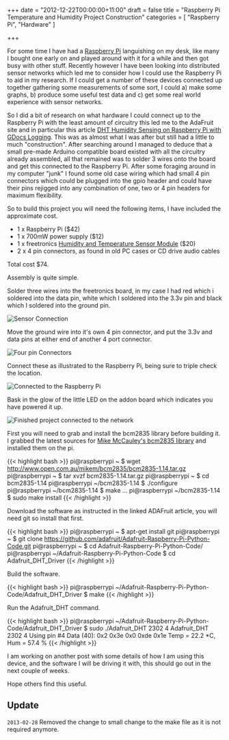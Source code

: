 
+++
date = "2012-12-22T00:00:00+11:00"
draft = false
title = "Raspberry Pi Temperature and Humidity Project Construction"
categories = [ "Raspberry Pi", "Hardware" ]

+++

For some time I have had a [Raspberry Pi](http://www.raspberrypi.org/) languishing on my desk, like many I bought one early on and played around with
it for a while and then got busy with other stuff. Recently however I have been looking into distributed sensor networks
which led me to consider how I could use the Raspberry Pi to aid in my research. If I could get a number of these devices
connected up together gathering some measurements of some sort, I could a) make some graphs, b) produce some useful
test data and c) get some real world experience with sensor networks.


So I did a bit of research on what hardware I could connect up to the Raspberry Pi with the least amount of circuitry
this led me to the AdaFruit site and in particular this article [DHT Humidity Sensing on Raspberry Pi with GDocs Logging](http://learn.adafruit.com/dht-humidity-sensing-on-raspberry-pi-with-gdocs-logging/overview).
This was as almost what I was after but still had a little to much "construction". After searching around I managed to
deduce that a small pre-made Arduino compatible board existed with all the circuitry already assembled,  all that remained was
to solder 3 wires onto the board and get this connected to the Raspberry Pi. After some foraging around in my computer
"junk" I found some old case wiring which had small 4 pin connectors which could be plugged into the gpio header and could
have their pins rejigged into any combination of one, two or 4 pin headers for maximum flexibility.

So to build this project you will need the following items, I have included the approximate cost.

* 1 x Raspberry Pi ($42)
* 1 x 700mW power supply ($12)
* 1 x freetronics [Humidity and Temperature Sensor Module](http://www.freetronics.com/humid) ($20)
* 2 x 4 pin connectors, as found in old PC cases or CD drive audio cables

Total cost $74.

Assembly is quite simple.

Solder three wires into the freetronics board, in my case I had red which i soldered into the data pin, white which
I soldered into the 3.3v pin and black which I soldered into the ground pin.

![Sensor Connection](/images/2012-12-21_RaspberryPi_Project_Sensor.jpg)

Move the ground wire into it's own 4 pin connector, and put the 3.3v and data pins at either end of another 4 port connector.

![Four pin Connectors](/images/2012-12-21_RaspberryPi_Project_Connectors.jpg)

Connect these as illustrated to the Raspberry Pi, being sure to triple check the location.

![Connected to the Raspberry Pi](/images/2012-12-21_RaspberryPi_Project_Connection.jpg)

Bask in the glow of the little LED on the addon board which indicates you have powered it up.

![Finished project connected to the network](/images/2012-12-21_RaspberryPi_Project.jpg)

First you will need to grab and install the bcm2835 library before building it. I grabbed the latest sources for
[Mike McCauley's bcm2835 library](http://www.open.com.au/mikem/bcm2835/) and installed them on the pi.

{{< highlight bash >}}
pi@raspberrypi ~ $ wget http://www.open.com.au/mikem/bcm2835/bcm2835-1.14.tar.gz
pi@raspberrypi ~ $ tar xvzf bcm2835-1.14.tar.gz
pi@raspberrypi ~ $ cd bcm2835-1.14
pi@raspberrypi ~/bcm2835-1.14 $ ./configure
pi@raspberrypi ~/bcm2835-1.14 $ make
...
pi@raspberrypi ~/bcm2835-1.14 $ sudo make install
{{< /highlight >}}

Download the software as instructed in the linked ADAFruit article, you will need git so install that first.

{{< highlight bash >}}
pi@raspberrypi ~ $ apt-get install git
pi@raspberrypi ~ $ git clone https://github.com/adafruit/Adafruit-Raspberry-Pi-Python-Code.git
pi@raspberrypi ~ $ cd Adafruit-Raspberry-Pi-Python-Code/
pi@raspberrypi ~/Adafruit-Raspberry-Pi-Python-Code $ cd Adafruit_DHT_Driver
{{< /highlight >}}

Build the software.

{{< highlight bash >}}
pi@raspberrypi ~/Adafruit-Raspberry-Pi-Python-Code/Adafruit_DHT_Driver $ make
{{< /highlight >}}

Run the Adafruit_DHT command.

{{< highlight bash >}}
pi@raspberrypi ~/Adafruit-Raspberry-Pi-Python-Code/Adafruit_DHT_Driver $ sudo ./Adafruit_DHT 2302 4
Adafruit_DHT 2302 4
Using pin #4
Data (40): 0x2 0x3e 0x0 0xde 0x1e
Temp =  22.2 *C, Hum = 57.4 %
{{< /highlight >}}

I am working on another post with some details of how I am using this device, and the software I will be driving it with,
this should go out in the next couple of weeks.

Hope others find this useful.

Update
-------------

`2013-02-28` Removed the change to small change to the make file as it is not required anymore.